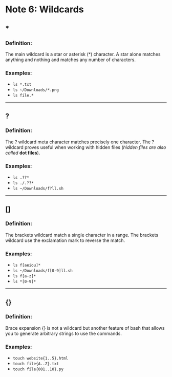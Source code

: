# Note 6: Wildcards

## *
### Definition:
The main wildcard is a star or asterisk (*) character. A star alone matches anything and nothing and matches any number of characters.
### Examples:
* `ls *.txt`
* `ls ~/Downloads/*.png`
* `ls file.*`

<hr>

## ?
### Definition:
The ? wildcard meta character matches precisely one character. The ? wildcard proves useful when working with hidden files (*hidden files are also called* **dot files**).
### Examples:
* `ls .??*`
* `ls ./.??*`
* `ls ~/Downloads/f?ll.sh`

<hr>

## []
### Definition:
The brackets wildcard match a single character in a range. The brackets wildcard use the exclamation mark to reverse the match. 
### Examples:
* `ls f[aeiou]*`
* `ls ~/Downloads/f[0-9]ll.sh`
* `ls f[a-z]*`
* `ls *[0-9]*`

<hr>

## {}
### Definition:
Brace expansion {} is not a wildcard but another feature of bash that allows you to generate arbitrary strings to use the commands.
### Examples:
* `touch website{1..5}.html`
* `touch file{A..Z}.txt`
* `touch file{001..10}.py`